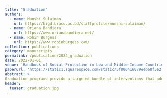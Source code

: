 ```yaml
---
title: "Graduation"
authors:
  - name: Munshi Sulaiman
    url: https://bigd.bracu.ac.bd/staffprofile/munshi-sulaiman/
  - name: Oriana Bandiera
    url: https://www.orianabandiera.net/
  - name: Robin Burgess
    url: https://www.robinburgess.com/
collection: publications
category: manuscripts
permalink: /publication/2024_graduation
date: 2022-01-01
venue: 'Handbook of Social Protection in Low-and Middle-Income Countries (forthcoming)'
paperurl: 'https://static1.squarespace.com/static/5f806416079eeb68f5e277b1/t/66466cec02f950009dba3a77/1715891437599/Graduation_Social_Protection_Handbook_draft2.pdf'
abstract: >
Graduation programs provide a targeted bundle of interventions that address participants basic needs, kick start income generating activities through asset and skill transfers, facilitate financial inclusion and promote social empowerment. This approach has been adapted to many contexts, but the goal is always to permanently improve participants welfare by enabling them to take up profitable and self-sustaining work. Initially developed in the non-government sector, the approach is increasingly incorporated into governments’ social protection schemes around the world. This chapter details the workings of the graduation approach, the philosophy behind its design, its diverse applications, and the evidence of its impact
header:
  teaser: graduation.jpg
---
```

